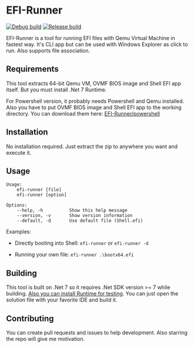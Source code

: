 # EFI-Runner
[![Debug build](https://github.com/Segilmez06/EFI-Runner/actions/workflows/debug-build.yml/badge.svg)](https://github.com/Segilmez06/EFI-Runner/actions/workflows/debug-build.yml)
[![Release build](https://github.com/Segilmez06/EFI-Runner/actions/workflows/release-build.yml/badge.svg)](https://github.com/Segilmez06/EFI-Runner/actions/workflows/release-build.yml)

EFI-Runner is a tool for running EFI files with Qemu Virtual Machine in fastest way. It's CLI app but can be used with Windows Explorer as click to run. Also supports file association.

## Requirements
This tool extracts 64-bit Qemu VM, OVMF BIOS image and Shell EFI app itself. But you must install .Net 7 Runtime.

For Powershell version, it probably needs Powershell and Qemu installed. Also you have to put OVMF BIOS image and Shell EFI app to the working directory. You can download them here: [EFI-Runner/powershell](https://github.com/Segilmez06/EFI-Runner/tree/main/powershell)

## Installation
No installation required. Just extract the zip to anywhere you want and execute it.

## Usage
```
Usage: 
    efi-runner [file]
    efi-runner [option]

Options:
    --help, -h          Show this help message
    --version, -v       Show version information
    --default, -d       Use default file (Shell.efi)
```
Examples:
- Directly booting into Shell:
  `efi-runner` or `efi-runner -d`

- Running your own file:
  `efi-runner .\bootx64.efi`
  
## Building
This tool is built on .Net 7 so it requires .Net SDK version >= 7 while building. [Also you can install Runtime for testing](#requirements). You can just open the solution file with your favorite IDE and build it.

## Contributing
You can create pull requests and issues to help development. Also starring the repo will give me motivation.
